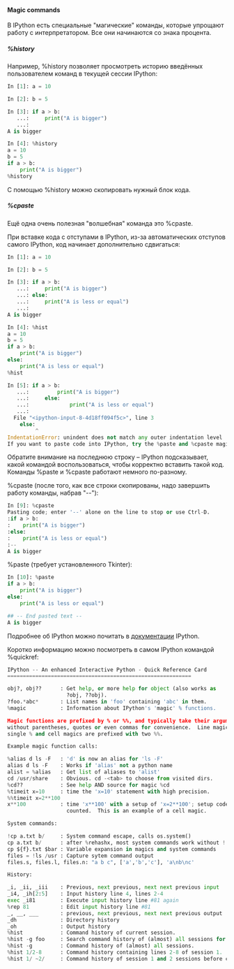 #### Magic commands

В IPython есть специальные "магические" команды, которые упрощают работу с интерпретатором. Все они начинаются со знака процента.

##### %history

Например, %history позволяет просмотреть историю введённых пользователем команд в текущей сессии IPython:

```python
In [1]: a = 10

In [2]: b = 5

In [3]: if a > b:
   ...:     print("A is bigger")
   ...:
A is bigger

In [4]: %history
a = 10
b = 5
if a > b:
    print("A is bigger")
%history
```

С помощью %history можно скопировать нужный блок кода.

##### %cpaste

Ещё одна очень полезная "волшебная" команда это %cpaste.

При вставке кода с отступами в IPython, из-за автоматических отступов самого IPython, код начинает дополнительно сдвигаться:

```python
In [1]: a = 10

In [2]: b = 5

In [3]: if a > b:
   ...:     print("A is bigger")
   ...: else:
   ...:     print("A is less or equal")
   ...:
A is bigger

In [4]: %hist
a = 10
b = 5
if a > b:
    print("A is bigger")
else:
    print("A is less or equal")
%hist

In [5]: if a > b:
   ...:         print("A is bigger")
   ...:     else:
   ...:             print("A is less or equal")
   ...:
  File "<ipython-input-8-4d18ff094f5c>", line 3
    else:
         ^
IndentationError: unindent does not match any outer indentation level
If you want to paste code into IPython, try the %paste and %cpaste magic functions.
```

Обратите внимание на последнюю строку – IPython подсказывает, какой командой воспользоваться, чтобы корректно вставить такой код. Команды %paste и %cpaste работают немного по-разному.

%cpaste (после того, как все строки скопированы, надо завершить работу команды, набрав "--"):

```python
In [9]: %cpaste
Pasting code; enter '--' alone on the line to stop or use Ctrl-D.
:if a > b:
:    print("A is bigger")
:else:
:    print("A is less or equal")
:--
A is bigger
```

%paste (требует установленного Tkinter):

```python
In [10]: %paste
if a > b:
    print("A is bigger")
else:
    print("A is less or equal")

## -- End pasted text --
A is bigger
```

Подробнее об IPython можно почитать в [документации](http://ipython.readthedocs.io/en/stable/index.html) IPython.

Коротко информацию можно посмотреть в самом IPython командой %quickref:

```python
IPython -- An enhanced Interactive Python - Quick Reference Card
===========================================================

obj?, obj??      : Get help, or more help for object (also works as
                   ?obj, ??obj).
?foo.*abc*       : List names in 'foo' containing 'abc' in them.
%magic           : Information about IPython's 'magic' % functions.

Magic functions are prefixed by % or %%, and typically take their arguments
without parentheses, quotes or even commas for convenience.  Line magics take a
single % and cell magics are prefixed with two %%.

Example magic function calls:

%alias d ls -F   : 'd' is now an alias for 'ls -F'
alias d ls -F    : Works if 'alias' not a python name
alist = %alias   : Get list of aliases to 'alist'
cd /usr/share    : Obvious. cd -<tab> to choose from visited dirs.
%cd??            : See help AND source for magic %cd
%timeit x=10     : time the 'x=10' statement with high precision.
%%timeit x=2**100
x**100           : time 'x**100' with a setup of 'x=2**100'; setup code is not
                   counted.  This is an example of a cell magic.

System commands:

!cp a.txt b/     : System command escape, calls os.system()
cp a.txt b/      : after %rehashx, most system commands work without !
cp ${f}.txt $bar : Variable expansion in magics and system commands
files = !ls /usr : Capture sytem command output
files.s, files.l, files.n: "a b c", ['a','b','c'], 'a\nb\nc'

History:

_i, _ii, _iii    : Previous, next previous, next next previous input
_i4, _ih[2:5]    : Input history line 4, lines 2-4
exec _i81        : Execute input history line #81 again
%rep 81          : Edit input history line #81
_, __, ___       : previous, next previous, next next previous output
_dh              : Directory history
_oh              : Output history
%hist            : Command history of current session.
%hist -g foo     : Search command history of (almost) all sessions for 'foo'.
%hist -g         : Command history of (almost) all sessions.
%hist 1/2-8      : Command history containing lines 2-8 of session 1.
%hist 1/ ~2/     : Command history of session 1 and 2 sessions before current.
```
